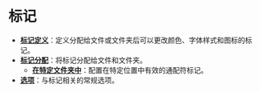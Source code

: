 # 标记

- **[标记定义](/Manual/preferences/preferences_categories/labels/label_definitions.zh.md)**：定义分配给文件或文件夹后可以更改颜色、字体样式和图标的标记。
- **[标记分配](/Manual/preferences/preferences_categories/labels/label_assignments/README.zh.md)**：将标记分配给文件和文件夹。
  - **[在特定文件夹中](/Manual/preferences/preferences_categories/labels/label_assignments/in_specific_folders.zh.md)**：配置在特定位置中有效的通配符标记。
- **[选项](/Manual/preferences/preferences_categories/labels/options.zh.md)**：与标记相关的常规选项。